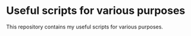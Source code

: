 # Useful scripts for various purposes

This repository contains my useful scripts for various purposes.
